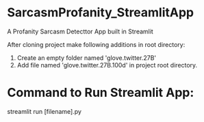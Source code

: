 # SarcasmProfanity_StreamlitApp
A Profanity Sarcasm Detecttor App built in Streamlit

After cloning project make following additions in root directory:

1) Create an empty folder named 'glove.twitter.27B'
2) Add file named 'glove.twitter.27B.100d' in project root directory.

# Command to Run Streamlit App:
streamlit run [filename].py
